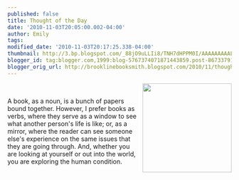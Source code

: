 ```yaml
---
published: false
title: Thought of the Day
date: '2010-11-03T20:05:00.002-04:00'
author: Emily
tags: 
modified_date: '2010-11-03T20:17:25.338-04:00'
thumbnail: http://3.bp.blogspot.com/_88jO9uLLIi8/TNH7dHPPM0I/AAAAAAAAAL0/3hPp2frNWRo/s72-c/Dr-Seuss-Cat-Hat-HSL_i_H76944.jpg
blogger_id: tag:blogger.com,1999:blog-5767374071871443859.post-8673379193140870038
blogger_orig_url: http://brooklinebooksmith.blogspot.com/2010/11/thought-of-day.html
---
```


<a href="http://3.bp.blogspot.com/_88jO9uLLIi8/TNH7dHPPM0I/AAAAAAAAAL0/3hPp2frNWRo/s1600/Dr-Seuss-Cat-Hat-HSL_i_H76944.jpg"><img style="MARGIN: 0px 0px 10px 10px; WIDTH: 200px; FLOAT: right; HEIGHT: 200px; CURSOR: hand" id="BLOGGER_PHOTO_ID_5535481894592787266" border="0" alt="" src="http://3.bp.blogspot.com/_88jO9uLLIi8/TNH7dHPPM0I/AAAAAAAAAL0/3hPp2frNWRo/s200/Dr-Seuss-Cat-Hat-HSL_i_H76944.jpg" /></a><br /><div>A book, as a noun, is a bunch of papers bound together. However, I prefer books as verbs, where they serve as a window to see what another person's life is like; or, as a mirror, where the reader can see someone else's experience on the same issues that they are going through. And, whether you are looking at yourself or out into the world, you are exploring the human condition.</div>